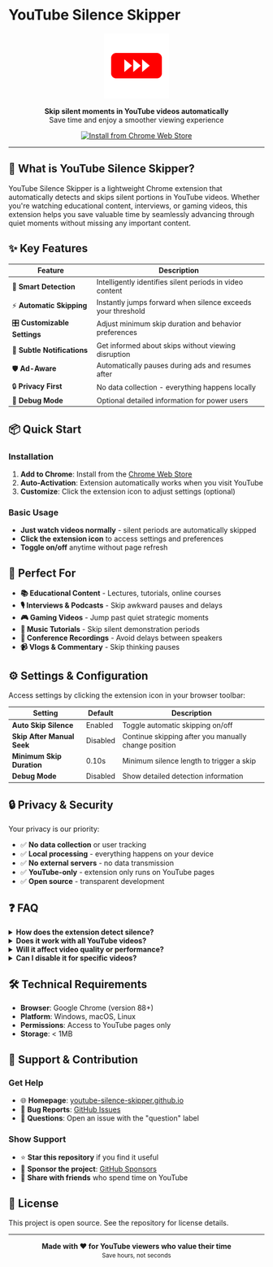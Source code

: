 # YouTube Silence Skipper

<p align="center">
  <img src="logo.png" alt="YouTube Silence Skipper Logo" width="128" height="128">
</p>

<p align="center">
  <strong>Skip silent moments in YouTube videos automatically</strong><br>
  Save time and enjoy a smoother viewing experience
</p>

<p align="center">
  <a href="https://chromewebstore.google.com/detail/youtube-silence-skipper/ijlnjklmlhhfodgfpidpnccipnodohgl">
    <img src="https://img.shields.io/badge/Chrome%20Web%20Store-Install-blue?style=for-the-badge&logo=google-chrome" alt="Install from Chrome Web Store">
  </a>
</p>

---

## 🚀 What is YouTube Silence Skipper?

YouTube Silence Skipper is a lightweight Chrome extension that automatically detects and skips silent portions in YouTube videos. Whether you're watching educational content, interviews, or gaming videos, this extension helps you save valuable time by seamlessly advancing through quiet moments without missing any important content.

## ✨ Key Features

| Feature | Description |
|---------|-------------|
| 🎯 **Smart Detection** | Intelligently identifies silent periods in video content |
| ⚡ **Automatic Skipping** | Instantly jumps forward when silence exceeds your threshold |
| 🎛️ **Customizable Settings** | Adjust minimum skip duration and behavior preferences |
| 🔔 **Subtle Notifications** | Get informed about skips without viewing disruption |
| 🛡️ **Ad-Aware** | Automatically pauses during ads and resumes after |
| 🔒 **Privacy First** | No data collection - everything happens locally |
| 🐛 **Debug Mode** | Optional detailed information for power users |

## 📦 Quick Start

### Installation
1. **Add to Chrome**: Install from the [Chrome Web Store](https://chromewebstore.google.com/detail/youtube-silence-skipper/ijlnjklmlhhfodgfpidpnccipnodohgl)
2. **Auto-Activation**: Extension automatically works when you visit YouTube
3. **Customize**: Click the extension icon to adjust settings (optional)

### Basic Usage
- **Just watch videos normally** - silent periods are automatically skipped
- **Click the extension icon** to access settings and preferences
- **Toggle on/off** anytime without page refresh

## 🎯 Perfect For

- **📚 Educational Content** - Lectures, tutorials, online courses
- **🎙️ Interviews & Podcasts** - Skip awkward pauses and delays
- **🎮 Gaming Videos** - Jump past quiet strategic moments
- **🎵 Music Tutorials** - Skip silent demonstration periods
- **👥 Conference Recordings** - Avoid delays between speakers
- **📹 Vlogs & Commentary** - Skip thinking pauses

## ⚙️ Settings & Configuration

Access settings by clicking the extension icon in your browser toolbar:

| Setting | Default | Description |
|---------|---------|-------------|
| **Auto Skip Silence** | Enabled | Toggle automatic skipping on/off |
| **Skip After Manual Seek** | Disabled | Continue skipping after you manually change position |
| **Minimum Skip Duration** | 0.10s | Minimum silence length to trigger a skip |
| **Debug Mode** | Disabled | Show detailed detection information |

## 🔒 Privacy & Security

Your privacy is our priority:
- ✅ **No data collection** or user tracking
- ✅ **Local processing** - everything happens on your device
- ✅ **No external servers** - no data transmission
- ✅ **YouTube-only** - extension only runs on YouTube pages
- ✅ **Open source** - transparent development

## ❓ FAQ

<details>
<summary><strong>How does the extension detect silence?</strong></summary>
The extension analyzes video content patterns to identify gaps between spoken content, which typically represent silent periods.
</details>

<details>
<summary><strong>Does it work with all YouTube videos?</strong></summary>
The extension works with most YouTube videos and provides the best experience with videos that have clear speech patterns.
</details>

<details>
<summary><strong>Will it affect video quality or performance?</strong></summary>
No. The extension is lightweight and doesn't affect video quality, playback performance, or loading times.
</details>

<details>
<summary><strong>Can I disable it for specific videos?</strong></summary>
Yes! You can toggle the extension on/off anytime using the extension icon, and changes take effect immediately.
</details>

## 🛠️ Technical Requirements

- **Browser**: Google Chrome (version 88+)
- **Platform**: Windows, macOS, Linux
- **Permissions**: Access to YouTube pages only
- **Storage**: < 1MB

## 🤝 Support & Contribution

### Get Help
- 🌐 **Homepage**: [youtube-silence-skipper.github.io](https://youtube-silence-skipper.github.io/)
- 🐛 **Bug Reports**: [GitHub Issues](https://github.com/YouTube-Silence-Skipper/YouTube-Silence-Skipper.github.io/issues)
- 💬 **Questions**: Open an issue with the "question" label

### Show Support
- ⭐ **Star this repository** if you find it useful
- 💝 **Sponsor the project**: [GitHub Sponsors](https://github.com/sponsors/LeeDongGeon1996)
- 📢 **Share with friends** who spend time on YouTube

## 📄 License

This project is open source. See the repository for license details.

---

<p align="center">
  <strong>Made with ❤️ for YouTube viewers who value their time</strong><br>
  <small>Save hours, not seconds</small>
</p>
